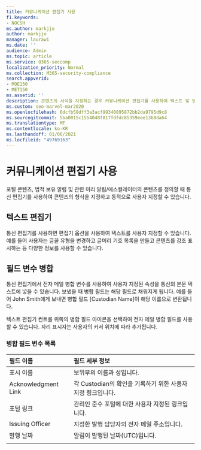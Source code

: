 ```yaml
---
title: 커뮤니케이션 편집기 사용
f1.keywords:
- NOCSH
ms.author: markjjo
author: markjjo
manager: laurawi
ms.date: ''
audience: Admin
ms.topic: article
ms.service: O365-seccomp
localization_priority: Normal
ms.collection: M365-security-compliance
search.appverid:
- MOE150
- MET150
ms.assetid: ''
description: 콘텐츠의 서식을 지정하는 경우 커뮤니케이션 편집기를 사용하여 텍스트 및 병합 필드 변수를 변경합니다.
ms.custom: seo-marvel-mar2020
ms.openlocfilehash: 6dcfb58dff3a3acf99340895872bb2da9795d9c8
ms.sourcegitcommit: 5ba0015c1554048f817fdfdc85359eee1368da64
ms.translationtype: MT
ms.contentlocale: ko-KR
ms.lasthandoff: 01/06/2021
ms.locfileid: "49769163"
---
```

# <a name="use-the-communications-editor"></a>커뮤니케이션 편집기 사용

포털 콘텐츠, 법적 보유 알림 및 관련 미리 알림/에스컬레이터의 콘텐츠를 정의할 때 통신 편집기를 사용하여 콘텐츠의 형식을 지정하고 동적으로 사용자 지정할 수 있습니다.

## <a name="rich-text-editor"></a>텍스트 편집기

통신 편집기를 사용하면 편집기 옵션을 사용하여 텍스트를 사용자 지정할 수 있습니다. 예를 들어 사용자는 글꼴 유형을 변경하고 글머리 기호 목록을 만들고 콘텐츠를 강조 표시하는 등 다양한 정보를 사용할 수 있습니다.

## <a name="merge-field-variables"></a>필드 변수 병합

통신 편집기에서 전자 메일 병합 변수를 사용하여 사용자 지정된 속성을 통신의 본문 텍스트에 넣을 수 있습니다. 보냈을 때 병합 필드는 해당 필드로 채워지게 됩니다. 예를 들어 John Smith에게 보내면 병합 필드 [Custodian Name]이 해당 이름으로 변환됩니다.

텍스트 편집기 컨트롤 위쪽의  병합 필드 아이콘을 선택하여 전자 메일 병합 필드를 사용할 수 있습니다. 자리 표시자는 사용자의 커서 위치에 따라 추가됩니다.

### <a name="list-of-merge-field-variables"></a>병합 필드 변수 목록

| 필드 이름                  | 필드 세부 정보 |
| :------------------- | :------------------- |
| 표시 이름  | 보위부의 이름과 성입니다. | 
| Acknowledgment Link | 각 Custodian의 확인을 기록하기 위한 사용자 지정 링크입니다.|                 |
| 포털 링크     | 관리인 준수 포털에 대한 사용자 지정된 링크입니다.|                |
| Issuing Officer                   | 지정한 발행 담당자의 전자 메일 주소입니다.|                   |
| 발행 날짜                   | 알림이 발행된 날짜(UTC)입니다.              |
|||
